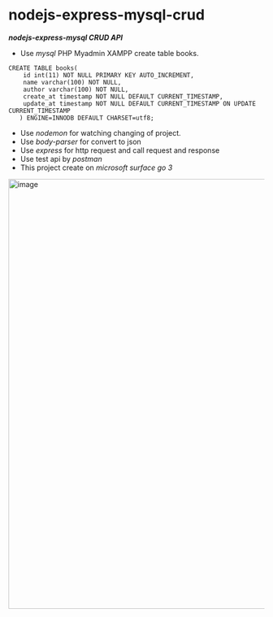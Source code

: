 # nodejs-express-mysql-crud
***nodejs-express-mysql CRUD API***

- Use *mysql* PHP Myadmin XAMPP create table books.
```
CREATE TABLE books(
    id int(11) NOT NULL PRIMARY KEY AUTO_INCREMENT,
    name varchar(100) NOT NULL,
    author varchar(100) NOT NULL,
    create_at timestamp NOT NULL DEFAULT CURRENT_TIMESTAMP,
    update_at timestamp NOT NULL DEFAULT CURRENT_TIMESTAMP ON UPDATE CURRENT_TIMESTAMP
   ) ENGINE=INNODB DEFAULT CHARSET=utf8;
```
- Use *nodemon* for watching changing of project.
- Use *body-parser* for convert to json
- Use *express* for http request and call request and response
- Use test api by *postman* 
- This project create on *microsoft surface go 3*


<img width="846" alt="image" src="https://user-images.githubusercontent.com/89307294/164274178-38a9035e-03ff-4e13-89a4-dc2b7e0afc7c.png">

